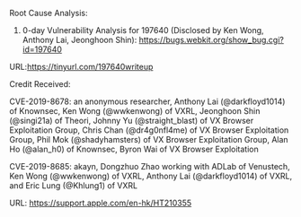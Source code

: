 Root Cause Analysis:

1. 0-day Vulnerability Analysis for 197640 (Disclosed by Ken Wong, Anthony Lai, Jeonghoon Shin): https://bugs.webkit.org/show_bug.cgi?id=197640

URL:https://tinyurl.com/197640writeup


Credit Received:


CVE-2019-8678: an anonymous researcher, Anthony Lai (@darkfloyd1014) of Knownsec, Ken Wong (@wwkenwong) of VXRL, Jeonghoon Shin (@singi21a) of Theori, Johnny Yu (@straight_blast) of VX Browser Exploitation Group, Chris Chan (@dr4g0nfl4me) of VX Browser Exploitation Group, Phil Mok (@shadyhamsters) of VX Browser Exploitation Group, Alan Ho (@alan_h0) of Knownsec, Byron Wai of VX Browser Exploitation


CVE-2019-8685: akayn, Dongzhuo Zhao working with ADLab of Venustech, Ken Wong (@wwkenwong) of VXRL, Anthony Lai (@darkfloyd1014) of VXRL, and Eric Lung (@Khlung1) of VXRL


URL: https://support.apple.com/en-hk/HT210355




